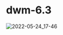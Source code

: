 # dwm-6.3

![2022-05-24_17-46](https://user-images.githubusercontent.com/95656575/170077909-bb8b7168-0989-485a-93dd-793c2aad805c.png)
